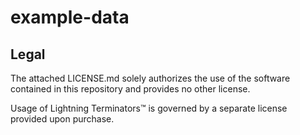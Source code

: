 # example-data

## Legal

The attached LICENSE.md solely authorizes the use of the software contained in this repository and provides no other license.

Usage of Lightning Terminators™️ is governed by a separate license provided upon purchase.
